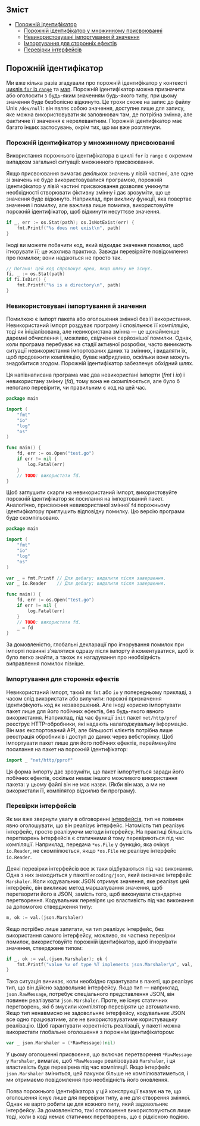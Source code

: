 ## Зміст
- [Порожній ідентифікатор](#Порожній-ідентифікатор)
  - [Порожній ідентифікатор у множинному присвоюванні](#Порожній-ідентифікатор-у-множинному-присвоюванні)
  - [Невикористовувані імпортування й значення](#Невикористовувані-імпортування-й-значення)
  - [Імпортування для сторонніх ефектів](#Імпортування-для-сторонніх-ефектів)
  - [Перевірки інтерфейсів](#Перевірки-інтерфейсів)

## Порожній ідентифікатор
Ми вже кілька разів згадували про порожній ідентифікатор у контексті [циклів `for` із `range`](https://github.com/vladyslavpavlenko/effective-go-ua/blob/main/05.%20Керуючі%20структури.md#For) та [мап](https://github.com/vladyslavpavlenko/effective-go-ua/blob/main/07.%20Дані.md#Мапи). Порожній ідентифікатор можна призначити або оголосити з будь-яким значенням будь-якого типу, при цьому значення буде безболісно відкинуто. Це трохи схоже на запис до файлу Unix `/dev/null`: він являє собою значення, доступне лише для запису, яке можна використовувати як заповнювач там, де потрібна змінна, але фактичне її значення є нерелевантним. Порожній ідентифікатор має багато інших застосувань, окрім тих, що ми вже розглянули.

### Порожній ідентифікатор у множинному присвоюванні
Використання порожнього ідентифікатора в циклі `for` із `range` є окремим випадком загальної ситуації: множинного присвоювання.

Якщо присвоювання вимагає декількох значень у лівій частині, але одне зі значень не буде використовуватися програмою, порожній ідентифікатор у лівій частині присвоювання дозволяє уникнути необхідності створювати фіктивну змінну і дає зрозуміти, що це значення буде відкинуто. Наприклад, при виклику функції, яка повертає значення і помилку, але важлива лише помилка, використовуйте порожній ідентифікатор, щоб відкинути несуттєве значення.
```go
if _, err := os.Stat(path); os.IsNotExist(err) {
    fmt.Printf("%s does not exist\n", path)
}
```
Іноді ви можете побачити код, який відкидає значення помилки, щоб ігнорувати її; це жахлива практика. Завжди перевіряйте повідомлення про помилки; вони надаються не просто так.
```go
// Погано! Цей код спровокує креш, якщо шляху не існує.
fi, _ := os.Stat(path)
if fi.IsDir() {
    fmt.Printf("%s is a directory\n", path)
}
```

### Невикористовувані імпортування й значення
Помилкою є імпорт пакета або оголошення змінної без її використання. Невикористаний імпорт роздуває програму і сповільнює її компіляцію, тоді як ініціалізована, але невикористана змінна — це щонайменше даремні обчислення і, можливо, свідчення серйознішої помилки. Однак, коли програма перебуває на стадії активної розробки, часто виникають ситуації невикористання імпортованих даних та змінних, і видаляти їх, щоб продовжити компіляцію, буває набридливо, оскільки вони можуть знадобитися згодом. Порожній ідентифікатор забезпечує обхідний шлях.

Ця напівнаписана програма має два невикористані імпорти (_fmt_ і _io_) і невикористану змінну (_fd_), тому вона не скомпілюється, але було б непогано перевірити, чи правильним є код на цей час.
```go
package main

import (
    "fmt"
    "io"
    "log"
    "os"
)

func main() {
    fd, err := os.Open("test.go")
    if err != nil {
        log.Fatal(err)
    }
    // TODO: використати fd.
}
```

Щоб заглушити скарги на невикористаний імпорт, використовуйте порожній ідентифікатор як посилання на імпортований пакет. Аналогічно, присвоєння невикористаної змінної `fd` порожньому ідентифікатору приглушить відповідну помилку. Цю версію програми буде скомпільовано.
```go
package main

import (
    "fmt"
    "io"
    "log"
    "os"
)

var _ = fmt.Printf // Для дебагу; видалити після завершення.
var _ io.Reader    // Для дебагу; видалити після завершення.

func main() {
    fd, err := os.Open("test.go")
    if err != nil {
        log.Fatal(err)
    }
    // TODO: використати fd.
    _ = fd
}
```

За домовленістю, глобальні декларації про ігнорування помилок при імпорті повинні з'являтися одразу після імпорту й коментуватися, щоб їх було легко знайти, а також як нагадування про необхідність виправлення помилок пізніше.

### Імпортування для сторонніх ефектів
Невикористаний імпорт, такий як `fmt` або `io` у попередньому прикладі, з часом слід використати або вилучити: порожні призначення ідентифікують код як незавершений. Але іноді корисно імпортувати пакет лише для його побічних ефектів, без будь-якого явного використання. Наприклад, під час функції `init` пакет `net/http/prof` реєструє HTTP-обробники, які надають налагоджувальну інформацію. Він має експортований API, але більшості клієнтів потрібна лише реєстрація обробників і доступ до даних через вебсторінку. Щоб імпортувати пакет лише для його побічних ефектів, перейменуйте посилання на пакет на порожній ідентифікатор:
```go
import _ "net/http/pprof"
```
Ця форма імпорту дає зрозуміти, що пакет імпортується заради його побічних ефектів, оскільки немає іншого можливого використання пакета: у цьому файлі він не має назви. (Якби він мав, а ми не використали її, компілятор відхилив би програму).

### Перевірки інтерфейсів
Як ми вже звернули увагу в обговоренні [інтерфейсів](https://github.com/vladyslavpavlenko/effective-go-ua/blob/main/10.%20Інтерфейси%20та%20інші%20типи.md#Інтерфейси-та-інші-типи), тип не повинен явно оголошувати, що він реалізує інтерфейс. Натомість тип реалізує інтерфейс, просто реалізуючи методи інтерфейсу. На практиці більшість перетворень інтерфейсів є статичними й тому перевіряються під час компіляції. Наприклад, передача `*os.File` у функцію, яка очікує `io.Reader`, не скомпілюється, якщо `*os.File` не реалізує інтерфейс `io.Reader`.

Деякі перевірки інтерфейсів все ж таки відбуваються під час виконання. Одна з них знаходиться у пакеті `encoding/json`, який визначає інтерфейс `Marshaler`. Коли кодувальник JSON отримує значення, яке реалізує цей інтерфейс, він викликає метод маршалування значення, щоб перетворити його в JSON, замість того, щоб виконувати стандартне перетворення. Кодувальник перевіряє цю властивість під час виконання за допомогою ствердження типу:
```go
m, ok := val.(json.Marshaler)
```

Якщо потрібно лише запитати, чи тип реалізує інтерфейс, без використання самого інтерфейсу, можливо, як частина перевірки помилок, використовуйте порожній ідентифікатор, щоб ігнорувати значення, стверджене типом:
```go
if _, ok := val.(json.Marshaler); ok {
    fmt.Printf("value %v of type %T implements json.Marshaler\n", val, val)
}
```

Така ситуація виникає, коли необхідно гарантувати в пакеті, що реалізує тип, що він дійсно задовольняє інтерфейсу. Якщо тип — наприклад, `json.RawMessage`, потребує спеціального представлення JSON, він повинен реалізувати `json.Marshaler`. Проте, не існує статичних перетворень, які б змусили компілятор перевіряти це автоматично. Якщо тип ненавмисно не задовольняє інтерфейсу, кодувальник JSON все одно працюватиме, але не використовуватиме користувацьку реалізацію. Щоб гарантувати коректність реалізації, у пакеті можна використати глобальне оголошення з порожнім ідентифікатором:
```go
var _ json.Marshaler = (*RawMessage)(nil)
```

У цьому оголошенні присвоєння, що включає перетворення `*RawMessage` у `Marshaler`, вимагає, щоб `*RawMessage` реалізовував `Marshaler`, і ця властивість буде перевірена під час компіляції. Якщо інтерфейс `json.Marshaler` зміниться, цей пакунок більше не компілюватиметься, і ми отримаємо повідомлення про необхідність його оновлення.

Поява порожнього ідентифікатора у цій конструкції вказує на те, що оголошення існує лише для перевірки типу, а не для створення змінної. Однак не варто робити це для кожного типу, який задовольняє інтерфейсу. За домовленістю, такі оголошення використовуються лише тоді, коли в коді немає статичних перетворень, що є рідкісною подією.